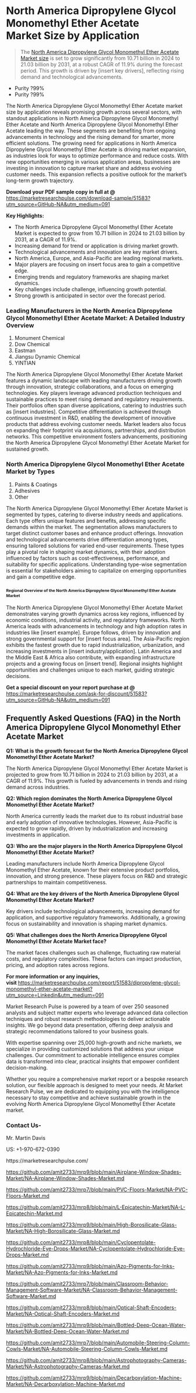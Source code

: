 <h1>North America Dipropylene Glycol Monomethyl Ether Acetate Market&nbsp;Size by Application</h1><blockquote><p>The <a href="https://marketresearchpulse.com/download-sample/51583?utm_source=GitHub-NA&amp;utm_medium=091">North America Dipropylene Glycol Monomethyl Ether Acetate Market size</a> is set to grow significantly from 10.71 billion in 2024 to 21.03 billion by 2031, at a robust CAGR of 11.9% during the forecast period. This growth is driven by [insert key drivers], reflecting rising demand and technological advancements.</p></blockquote><ul><li>Purity ?99%<li> Purity ?99%</li></ul><p>The North America Dipropylene Glycol Monomethyl Ether Acetate market size by application reveals promising growth across several sectors, with standout applications in North America Dipropylene Glycol Monomethyl Ether Acetate and North America Dipropylene Glycol Monomethyl Ether Acetate leading the way. These segments are benefiting from ongoing advancements in technology and the rising demand for smarter, more efficient solutions. The growing need for applications in North America Dipropylene Glycol Monomethyl Ether Acetate is driving market expansion, as industries look for ways to optimize performance and reduce costs. With new opportunities emerging in various application areas, businesses are investing in innovation to capture market share and address evolving customer needs. This expansion reflects a positive outlook for the market’s long-term growth trajectory.</p><p><strong>Download your PDF sample copy in full at @ </strong><a href="https://marketresearchpulse.com/download-sample/51583?utm_source=GitHub-NA&amp;utm_medium=091">https://marketresearchpulse.com/download-sample/51583?utm_source=GitHub-NA&amp;utm_medium=091</a></p><p><strong>Key Highlights: </strong></p><ul><li>The North America Dipropylene Glycol Monomethyl Ether Acetate Market is expected to grow from 10.71 billion in 2024 to 21.03 billion by 2031, at a CAGR of 11.9%.</li><li>Increasing demand for trend or application is driving market growth.</li><li>Technological advancements and innovation are key market drivers.</li><li>North America, Europe, and Asia-Pacific are leading regional markets.</li><li>Major players are focusing on insert focus area to gain a competitive edge.</li><li>Emerging trends and regulatory frameworks are shaping market dynamics.</li><li>Key challenges include challenge, influencing growth potential.</li><li>Strong growth is anticipated in sector over the forecast period.</li></ul><h3>Leading Manufacturers in the North America Dipropylene Glycol Monomethyl Ether Acetate Market: A Detailed Industry Overview</h3><ol><li>Monument Chemical</li><li>Dow Chemical</li><li>Eastman</li><li>Jiangsu Dynamic Chemical</li><li>YINTIAN</li></ol><div class="flex max-w-full flex-col flex-grow"><div class="min-h-8 text-message flex w-full flex-col items-end gap-2 whitespace-normal break-words [.text-message+&amp;]:mt-5" dir="auto" data-message-author-role="assistant" data-message-id="fd8432e4-4910-450d-b182-61b7bfb0a01f" data-message-model-slug="gpt-4o"><div class="flex w-full flex-col gap-1 empty:hidden first:pt-[3px]"><div class="markdown prose w-full break-words dark:prose-invert light"><p>The North America Dipropylene Glycol Monomethyl Ether Acetate Market features a dynamic landscape with leading manufacturers driving growth through innovation, strategic collaborations, and a focus on emerging technologies. Key players leverage advanced production techniques and sustainable practices to meet rising demand and regulatory requirements. Their portfolios often span diverse applications, catering to industries such as [insert industries]. Competitive differentiation is achieved through continuous investment in R&amp;D, enabling the development of innovative products that address evolving customer needs. Market leaders also focus on expanding their footprint via acquisitions, partnerships, and distribution networks. This competitive environment fosters advancements, positioning the North America Dipropylene Glycol Monomethyl Ether Acetate Market for sustained growth.</p></div></div></div></div><h3>North America Dipropylene Glycol Monomethyl Ether Acetate Market by Types</h3><ol><li>Paints & Coatings<li> Adhesives<li> Other</li></ol><div class="flex max-w-full flex-col flex-grow"><div class="min-h-8 text-message flex w-full flex-col items-end gap-2 whitespace-normal break-words [.text-message+&amp;]:mt-5" dir="auto" data-message-author-role="assistant" data-message-id="084470be-0bb7-4664-bddf-5156b4f41249" data-message-model-slug="gpt-4o-mini"><div class="flex w-full flex-col gap-1 empty:hidden first:pt-[3px]"><div class="markdown prose w-full break-words dark:prose-invert light"><p>The North America Dipropylene Glycol Monomethyl Ether Acetate Market is segmented by types, catering to diverse industry needs and applications. Each type offers unique features and benefits, addressing specific demands within the market. The segmentation allows manufacturers to target distinct customer bases and enhance product offerings. Innovation and technological advancements drive differentiation among types, ensuring tailored solutions for varied end-user requirements. These types play a pivotal role in shaping market dynamics, with their adoption influenced by factors such as cost-effectiveness, performance, and suitability for specific applications. Understanding type-wise segmentation is essential for stakeholders aiming to capitalize on emerging opportunities and gain a competitive edge.</p></div></div></div></div><h3><span style="font-size: 11px;">Regional Overview of the North America Dipropylene Glycol Monomethyl Ether Acetate Market</span></h3><div class="flex max-w-full flex-col flex-grow"><div class="min-h-8 text-message flex w-full flex-col items-end gap-2 whitespace-normal break-words [.text-message+&amp;]:mt-5" dir="auto" data-message-author-role="assistant" data-message-id="e9038762-ce64-4e30-91c9-9bd413514231" data-message-model-slug="gpt-4o-mini"><div class="flex w-full flex-col gap-1 empty:hidden first:pt-[3px]"><div class="markdown prose w-full break-words dark:prose-invert light"><p>The North America Dipropylene Glycol Monomethyl Ether Acetate Market demonstrates varying growth dynamics across key regions, influenced by economic conditions, industrial activity, and regulatory frameworks. North America leads with advancements in technology and high adoption rates in industries like [insert example]. Europe follows, driven by innovation and strong governmental support for [insert focus area]. The Asia-Pacific region exhibits the fastest growth due to rapid industrialization, urbanization, and increasing investments in [insert industry/application]. Latin America and the Middle East &amp; Africa also contribute, with expanding infrastructure projects and a growing focus on [insert trend]. Regional insights highlight opportunities and challenges unique to each market, guiding strategic decisions.</p></div></div></div></div><p><strong>Get a special discount on your report purchase at @ </strong><a href="https://marketresearchpulse.com/ask-for-discount/51583?utm_source=GitHub-NA&amp;utm_medium=091">https://marketresearchpulse.com/ask-for-discount/51583?utm_source=GitHub-NA&amp;utm_medium=091</a></p><h2>Frequently Asked Questions (FAQ) in the North America Dipropylene Glycol Monomethyl Ether Acetate Market</h2><p><strong>Q1: What is the growth forecast for the North America Dipropylene Glycol Monomethyl Ether Acetate Market?</strong></p><p>The North America Dipropylene Glycol Monomethyl Ether Acetate Market is projected to grow from 10.71 billion in 2024 to 21.03 billion by 2031, at a CAGR of 11.9%. This growth is fueled by advancements in trends and rising demand across industries.</p><p><strong>Q2: Which region dominates the North America Dipropylene Glycol Monomethyl Ether Acetate Market?</strong></p><p>North America currently leads the market due to its robust industrial base and early adoption of innovative technologies. However, Asia-Pacific is expected to grow rapidly, driven by industrialization and increasing investments in application.</p><p><strong>Q3: Who are the major players in the North America Dipropylene Glycol Monomethyl Ether Acetate Market?</strong></p><p>Leading manufacturers include North America Dipropylene Glycol Monomethyl Ether Acetate, known for their extensive product portfolios, innovation, and strong presence. These players focus on R&amp;D and strategic partnerships to maintain competitiveness.</p><p><strong>Q4: What are the key drivers of the North America Dipropylene Glycol Monomethyl Ether Acetate Market?</strong></p><p>Key drivers include technological advancements, increasing demand for application, and supportive regulatory frameworks. Additionally, a growing focus on sustainability and innovation is shaping market dynamics.</p><p><strong>Q5: What challenges does the North America Dipropylene Glycol Monomethyl Ether Acetate Market face?</strong></p><p>The market faces challenges such as challenge, fluctuating raw material costs, and regulatory complexities. These factors can impact production, pricing, and adoption rates across regions.</p><p><strong>For more information or any inquiries, visit&nbsp;</strong><a href="https://marketresearchpulse.com/report/51583/dipropylene-glycol-monomethyl-ether-acetate-market?utm_source=Linkedin&utm_medium=091">https://marketresearchpulse.com/report/51583/dipropylene-glycol-monomethyl-ether-acetate-market?utm_source=Linkedin&utm_medium=091</a></p><p>Market Research Pulse is powered by a team of over 250 seasoned analysts and subject matter experts who leverage advanced data collection techniques and robust research methodologies to deliver actionable insights. We go beyond data presentation, offering deep analysis and strategic recommendations tailored to your business goals.</p><p>With expertise spanning over 25,000 high-growth and niche markets, we specialize in providing customized solutions that address your unique challenges. Our commitment to actionable intelligence ensures complex data is transformed into clear, practical insights that empower confident decision-making.</p><p>Whether you require a comprehensive market report or a bespoke research solution, our flexible approach is designed to meet your needs. At Market Research Pulse, we are dedicated to equipping you with the intelligence necessary to stay competitive and achieve sustainable growth in the evolving North America Dipropylene Glycol Monomethyl Ether Acetate market.</p><h3><strong>Contact Us-</strong></h3><p>Mr. Martin Davis</p><p>US: +1-970-672-0390</p><p>https://marketresearchpulse.com/</p><p><a href="https://github.com/amit2733/mrp9/blob/main/Airplane-Window-Shades-Market/NA-Airplane-Window-Shades-Market.md">https://github.com/amit2733/mrp9/blob/main/Airplane-Window-Shades-Market/NA-Airplane-Window-Shades-Market.md</a></p><p><a href="https://github.com/amit2733/mrp7/blob/main/PVC-Floors-Market/NA-PVC-Floors-Market.md">https://github.com/amit2733/mrp7/blob/main/PVC-Floors-Market/NA-PVC-Floors-Market.md</a></p><p><a href="https://github.com/amit2733/mrp8/blob/main/L-Epicatechin-Market/NA-L-Epicatechin-Market.md">https://github.com/amit2733/mrp8/blob/main/L-Epicatechin-Market/NA-L-Epicatechin-Market.md</a></p><p><a href="https://github.com/amit2733/mrp9/blob/main/High-Borosilicate-Glass-Market/NA-High-Borosilicate-Glass-Market.md">https://github.com/amit2733/mrp9/blob/main/High-Borosilicate-Glass-Market/NA-High-Borosilicate-Glass-Market.md</a></p><p><a href="https://github.com/amit2733/mrp8/blob/main/Cyclopentolate-Hydrochloride-Eye-Drops-Market/NA-Cyclopentolate-Hydrochloride-Eye-Drops-Market.md">https://github.com/amit2733/mrp8/blob/main/Cyclopentolate-Hydrochloride-Eye-Drops-Market/NA-Cyclopentolate-Hydrochloride-Eye-Drops-Market.md</a></p><p><a href="https://github.com/amit2733/mrp9/blob/main/Azo-Pigments-for-Inks-Market/NA-Azo-Pigments-for-Inks-Market.md">https://github.com/amit2733/mrp9/blob/main/Azo-Pigments-for-Inks-Market/NA-Azo-Pigments-for-Inks-Market.md</a></p><p><a href="https://github.com/amit2733/mrp7/blob/main/Classroom-Behavior-Management-Software-Market/NA-Classroom-Behavior-Management-Software-Market.md">https://github.com/amit2733/mrp7/blob/main/Classroom-Behavior-Management-Software-Market/NA-Classroom-Behavior-Management-Software-Market.md</a></p><p><a href="https://github.com/amit2733/mrp8/blob/main/Optical-Shaft-Encoders-Market/NA-Optical-Shaft-Encoders-Market.md">https://github.com/amit2733/mrp8/blob/main/Optical-Shaft-Encoders-Market/NA-Optical-Shaft-Encoders-Market.md</a></p><p><a href="https://github.com/amit2733/mrp9/blob/main/Bottled-Deep-Ocean-Water-Market/NA-Bottled-Deep-Ocean-Water-Market.md">https://github.com/amit2733/mrp9/blob/main/Bottled-Deep-Ocean-Water-Market/NA-Bottled-Deep-Ocean-Water-Market.md</a></p><p><a href="https://github.com/amit2733/mrp7/blob/main/Automobile-Steering-Column-Cowls-Market/NA-Automobile-Steering-Column-Cowls-Market.md">https://github.com/amit2733/mrp7/blob/main/Automobile-Steering-Column-Cowls-Market/NA-Automobile-Steering-Column-Cowls-Market.md</a></p><p><a href="https://github.com/amit2733/mrp8/blob/main/Astrophotography-Cameras-Market/NA-Astrophotography-Cameras-Market.md">https://github.com/amit2733/mrp8/blob/main/Astrophotography-Cameras-Market/NA-Astrophotography-Cameras-Market.md</a></p><p><a href="https://github.com/amit2733/mrp9/blob/main/Decarboxylation-Machine-Market/NA-Decarboxylation-Machine-Market.md">https://github.com/amit2733/mrp9/blob/main/Decarboxylation-Machine-Market/NA-Decarboxylation-Machine-Market.md</a></p>
